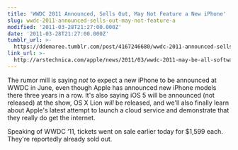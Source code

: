 ```yaml
---
title: 'WWDC 2011 Announced, Sells Out, May Not Feature a New iPhone'
slug: wwdc-2011-announced-sells-out-may-not-feature-a
modified: '2011-03-28T21:27:00.000Z'
date: '2011-03-28T21:27:00.000Z'
tumblr_url: >-
  https://ddemaree.tumblr.com/post/4167246680/wwdc-2011-announced-sells-out-may-not-feature-a
link_url: >-
  http://arstechnica.com/apple/news/2011/03/wwdc-2011-may-be-all-software-signaling-change-in-iphone-strategy.ars?utm_source=rss&utm_medium=rss&utm_campaign=rss
---
```

The rumor mill is saying _not_ to expect a new iPhone to be announced at WWDC in June, even though Apple has announced new iPhone models there three years in a row. It's also saying iOS 5 will be announced (not released) at the show, OS X Lion _will_ be released, and we'll also finally learn about Apple's latest attempt to launch a cloud service and demonstrate that they really do get the internet.

Speaking of WWDC ‘11, tickets went on sale earlier today for $1,599 each. They're reportedly already sold out.
